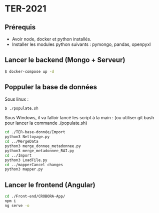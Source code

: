 # TER-2021

## Prérequis

- Avoir node, docker et python installés.
- Installer les modules python suivants : pymongo, pandas, openpyxl

## Lancer le backend (Mongo + Serveur)

```bash
$ docker-compose up -d
``` 

## Poppuler la base de données
Sous linux : 
```bash
$ ./populate.sh
```

Sous Windows, il va falloir lancé les script à la main : (ou utiliser git bash pour lancer la commande ./populate.sh)

```bash
cd ./TER-base-donnée/Import
python3 Nettoyage.py
cd ../MergeData
python3 merge_donnee_metadonnee.py
python3 merge_metadonnee_RAI.py
cd ../Import
python3 LoadFile.py
cd ../mapperCancel changes
python3 mapper.py 
```

## Lancer le frontend (Angular)

```bash
cd ./Front-end/CROBORA-App/
npm i
ng serve -o
```
